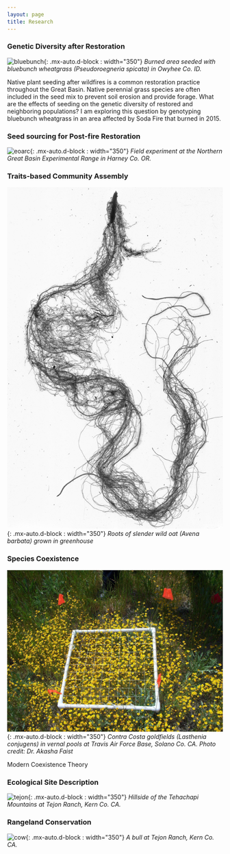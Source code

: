 ```yaml
---
layout: page
title: Research
---
```


### Genetic Diversity after Restoration
![bluebunch](/../../assets/img/research/bluebunch.jpg){: .mx-auto.d-block : width="350"}
*Burned area seeded with bluebunch wheatgrass (Pseudoroegneria spicata) in Owyhee Co. ID.*

Native plant seeding after wildfires is a common restoration practice throughout the Great Basin. Native perennial grass species are often included in the seed mix to prevent soil erosion and provide forage. What are the effects of seeding on the genetic diversity of restored and neighboring populations? I am exploring this question by genotyping bluebunch wheatgrass in an area affected by Soda Fire that burned in 2015. 

### Seed sourcing for Post-fire Restoration
![eoarc](/../../assets/img/research/eoarc.jpg){: .mx-auto.d-block : width="350"}
*Field experiment at the Northern Great Basin Experimental Range in Harney Co. OR.*


### Traits-based Community Assembly
![roots](/../../assets/img/research/roots.jpg){: .mx-auto.d-block : width="350"}
*Roots of slender wild oat (Avena barbata) grown in greenhouse* 


### Species Coexistence 
![lasthenia](/../../assets/img/research/lasthenia.jpg){: .mx-auto.d-block : width="350"}
*Contra Costa goldfields (Lasthenia conjugens) in vernal pools at Travis Air Force Base, Solano Co. CA. Photo credit: Dr. Akasha Faist*

Modern Coexistence Theory 

### Ecological Site Description
![tejon](/../../assets/img/research/tejon.jpg){: .mx-auto.d-block : width="350"}
*Hillside of the Tehachapi Mountains at Tejon Ranch, Kern Co. CA.* 


### Rangeland Conservation
![cow](/../../assets/img/research/cow.jpg){: .mx-auto.d-block : width="350"}
*A bull at Tejon Ranch, Kern Co. CA.*







